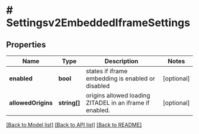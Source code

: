 # # Settingsv2EmbeddedIframeSettings

## Properties

Name | Type | Description | Notes
------------ | ------------- | ------------- | -------------
**enabled** | **bool** | states if iframe embedding is enabled or disabled | [optional]
**allowedOrigins** | **string[]** | origins allowed loading ZITADEL in an iframe if enabled. | [optional]

[[Back to Model list]](../../README.md#models) [[Back to API list]](../../README.md#endpoints) [[Back to README]](../../README.md)
